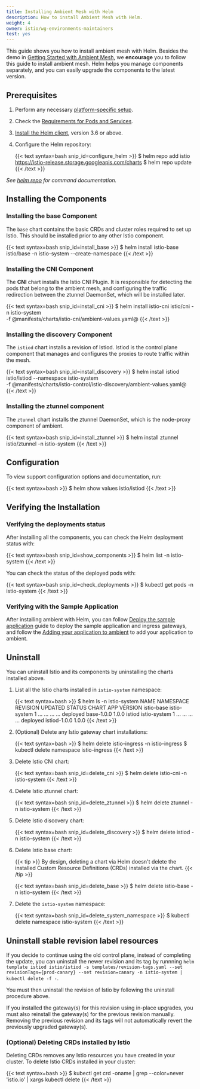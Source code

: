 ```yaml
---
title: Installing Ambient Mesh with Helm
description: How to install Ambient Mesh with Helm.
weight: 4
owner: istio/wg-environments-maintainers
test: yes
---
```


This guide shows you how to install ambient mesh with Helm.
Besides the demo in [Getting Started with Ambient Mesh](/docs/ops/ambient/getting-started/),
we **encourage** you to follow this guide to install ambient mesh.
Helm helps you manage components separately, and you can easily upgrade the components to the latest version.

## Prerequisites

1. Perform any necessary [platform-specific setup](/docs/setup/platform-setup/).

1. Check the [Requirements for Pods and Services](/docs/ops/deployment/requirements/).

1. [Install the Helm client](https://helm.sh/docs/intro/install/), version 3.6 or above.

1. Configure the Helm repository:

    {{< text syntax=bash snip_id=configure_helm >}}
    $ helm repo add istio https://istio-release.storage.googleapis.com/charts
    $ helm repo update
    {{< /text >}}

*See [helm repo](https://helm.sh/docs/helm/helm_repo/) for command documentation.*

## Installing the Components

### Installing the base Component

The `base` chart contains the basic CRDs and cluster roles required to set up Istio.
This should be installed prior to any other Istio component.

{{< text syntax=bash snip_id=install_base >}}
$ helm install istio-base istio/base -n istio-system --create-namespace
{{< /text >}}

### Installing the CNI Component

The **CNI** chart installs the Istio CNI Plugin. It is responsible for detecting the pods that belong to the ambient mesh,
and configuring the traffic redirection between the ztunnel DaemonSet, which will be installed later.

{{< text syntax=bash snip_id=install_cni >}}
$ helm install istio-cni istio/cni -n istio-system \
  -f @manifests/charts/istio-cni/ambient-values.yaml@
{{< /text >}}

### Installing the discovery Component

The `istiod` chart installs a revision of Istiod. Istiod is the control plane component that manages and
configures the proxies to route traffic within the mesh.

{{< text syntax=bash snip_id=install_discovery >}}
$ helm install istiod istio/istiod --namespace istio-system \
  -f @manifests/charts/istio-control/istio-discovery/ambient-values.yaml@
{{< /text >}}

### Installing the ztunnel component

The `ztunnel` chart installs the ztunnel DaemonSet, which is the node-proxy component of ambient.

{{< text syntax=bash snip_id=install_ztunnel >}}
$ helm install ztunnel istio/ztunnel -n istio-system
{{< /text >}}

## Configuration

To view support configuration options and documentation, run:

{{< text syntax=bash >}}
$ helm show values istio/istiod
{{< /text >}}

## Verifying the Installation

### Verifying the deployments status

After installing all the components, you can check the Helm deployment status with:

{{< text syntax=bash snip_id=show_components >}}
$ helm list -n istio-system
{{< /text >}}

You can check the status of the deployed pods with:

{{< text syntax=bash snip_id=check_deployments >}}
$ kubectl get pods -n istio-system
{{< /text >}}

### Verifying with the Sample Application

After installing ambient with Helm, you can follow
[Deploy the sample application](/docs/ops/ambient/getting-started/#bookinfo)
guide to deploy the sample application and ingress gateways, and follow the
[Adding your application to ambient](/docs/ops/ambient/getting-started/#addtoambient)
to add your application to ambient.

## Uninstall

You can uninstall Istio and its components by uninstalling the charts
installed above.

1. List all the Istio charts installed in `istio-system` namespace:

    {{< text syntax=bash >}}
    $ helm ls -n istio-system
    NAME       NAMESPACE    REVISION UPDATED         STATUS   CHART        APP VERSION
    istio-base istio-system 1        ... ... ... ... deployed base-1.0.0   1.0.0
    istiod     istio-system 1        ... ... ... ... deployed istiod-1.0.0 1.0.0
    {{< /text >}}

1. (Optional) Delete any Istio gateway chart installations:

    {{< text syntax=bash >}}
    $ helm delete istio-ingress -n istio-ingress
    $ kubectl delete namespace istio-ingress
    {{< /text >}}

1. Delete Istio CNI chart:

    {{< text syntax=bash snip_id=delete_cni >}}
    $ helm delete istio-cni -n istio-system
    {{< /text >}}

1. Delete Istio ztunnel chart:

    {{< text syntax=bash snip_id=delete_ztunnel >}}
    $ helm delete ztunnel -n istio-system
    {{< /text >}}

1. Delete Istio discovery chart:

    {{< text syntax=bash snip_id=delete_discovery >}}
    $ helm delete istiod -n istio-system
    {{< /text >}}

1. Delete Istio base chart:

    {{< tip >}}
    By design, deleting a chart via Helm doesn't delete the installed Custom
    Resource Definitions (CRDs) installed via the chart.
    {{< /tip >}}

    {{< text syntax=bash snip_id=delete_base >}}
    $ helm delete istio-base -n istio-system
    {{< /text >}}

1. Delete the `istio-system` namespace:

    {{< text syntax=bash snip_id=delete_system_namespace >}}
    $ kubectl delete namespace istio-system
    {{< /text >}}

## Uninstall stable revision label resources

If you decide to continue using the old control plane, instead of completing the update,
you can uninstall the newer revision and its tag by runnning
`helm template istiod istio/istiod -s templates/revision-tags.yaml --set revisionTags={prod-canary} --set revision=canary -n istio-system | kubectl delete -f -`.

You must then uninstall the revision of Istio by following the uninstall procedure above.

If you installed the gateway(s) for this revision using in-place upgrades, you must also reinstall the gateway(s) for the previous revision manually.
Removing the previous revision and its tags will not automatically revert the previously upgraded gateway(s).

### (Optional) Deleting CRDs installed by Istio

Deleting CRDs removes any Istio resources you have created in your cluster. 
To delete Istio CRDs installed in your cluster:

{{< text syntax=bash >}}
$ kubectl get crd -oname | grep --color=never 'istio.io' | xargs kubectl delete
{{< /text >}}
